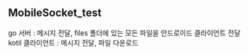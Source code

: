 ## MobileSocket_test

go 서버 : 메시지 전달, files 폴더에 있는 모든 파일을 안드로이드 클라이언트 전달 <br>
kotil 클라이언트 :  메시지 전달, 파일 다운로드
